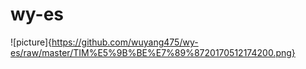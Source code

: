 # wy-es
![picture]{https://github.com/wuyang475/wy-es/raw/master/TIM%E5%9B%BE%E7%89%8720170512174200.png}
